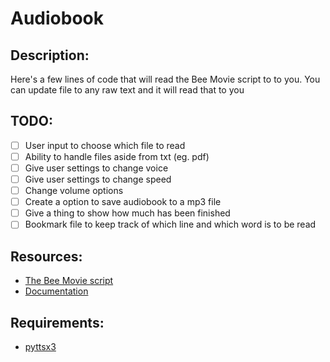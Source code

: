 # Audiobook
## Description:
Here's a few lines of code that will read the Bee Movie script to to you. You can update file to any raw text and it will read that to you
## TODO:
- [ ] User input to choose which file to read
- [ ] Ability to handle files aside from txt (eg. pdf)
- [ ] Give user settings to change voice
- [ ] Give user settings to change speed
- [ ] Change volume options
- [ ] Create a option to save audiobook to a mp3 file
- [ ] Give a thing to show how much has been finished
- [ ] Bookmark file to keep track of which line and which word is to be read
## Resources:
* <a href = "https://web.njit.edu/~cm395/theBeeMovieScript/">The Bee Movie script</a>
* <a href = "https://pyttsx3.readthedocs.io/en/latest/engine.html">Documentation</a>
## Requirements:
* <a href = "https://pypi.org/project/pyttsx3/">pyttsx3</a>
